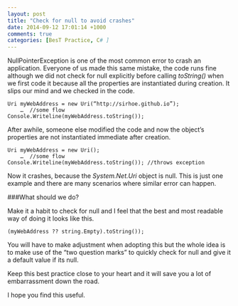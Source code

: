 ```yaml
---
layout: post
title: "Check for null to avoid crashes"
date: 2014-09-12 17:01:14 +1000
comments: true
categories: [BesT Practice, C# ]
---
```


NullPointerException is one of the most common error to crash an application. Everyone of us made this same mistake, the code runs fine although we did not check for null explicitly before calling *toString()* when we first code it because all the properties are instantiated during creation. It slips our mind and we checked in the code. 

    Uri myWebAddress = new Uri(“http://sirhoe.github.io”);
        …  //some flow
    Console.Writeline(myWebAddress.toString());

After awhile, someone else modified the code and now the object’s properties are not instantiated immediate after creation. 

    Uri myWebAddress = new Uri();
        …  //some flow
    Console.Writeline(myWebAddress.toString()); //throws exception

Now it crashes, because the *System.Net.Uri* object is null. This is just one example and there are many scenarios where similar error can happen. 

<!--more-->

###What should we do?

Make it a habit to check for null and I feel that the best and most readable way of doing it looks like this.

    (myWebAddress ?? string.Empty).toString());

You will have to make adjustment when adopting this but the whole idea is to make use of the “two question marks” to quickly check for null and give it a default value if its null.

Keep this best practice close to your heart and it will save you a lot of embarrassment down the road.

I hope you find this useful. 